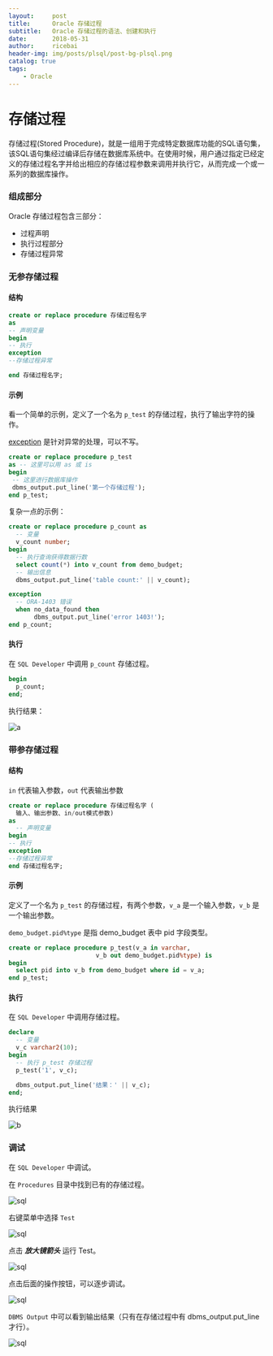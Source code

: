 ```yaml
---
layout:     post
title:      Oracle 存储过程
subtitle:   Oracle 存储过程的语法、创建和执行
date:       2018-05-31
author:     ricebai
header-img: img/posts/plsql/post-bg-plsql.png
catalog: true
tags:
    - Oracle
---
```


# 存储过程

存储过程(Stored Procedure)，就是一组用于完成特定数据库功能的SQL语句集，该SQL语句集经过编译后存储在数据库系统中。在使用时候，用户通过指定已经定义的存储过程名字并给出相应的存储过程参数来调用并执行它，从而完成一个或一系列的数据库操作。

### 组成部分

Oracle 存储过程包含三部分：

- 过程声明
- 执行过程部分
- 存储过程异常

### 无参存储过程

#### 结构

``` SQL
create or replace procedure 存储过程名字
as  
-- 声明变量
begin
-- 执行  
exception
--存储过程异常

end 存储过程名字;
```

#### 示例

看一个简单的示例，定义了一个名为 `p_test` 的存储过程，执行了输出字符的操作。

[exception](https://ricebai.github.io/2018/05/28/oracle-abnormal/#exception) 是针对异常的处理，可以不写。

``` SQL
create or replace procedure p_test
as -- 这里可以用 as 或 is
begin
 -- 这里进行数据库操作
 dbms_output.put_line('第一个存储过程');
end p_test;
```

复杂一点的示例：

``` SQL
create or replace procedure p_count as
  -- 变量
  v_count number;
begin
  -- 执行查询获得数据行数
  select count(*) into v_count from demo_budget;
  -- 输出信息
  dbms_output.put_line('table count:' || v_count);

exception
  -- ORA-1403 错误
  when no_data_found then
       dbms_output.put_line('error 1403!');
end p_count;
```

#### 执行

在 `SQL Developer` 中调用 `p_count` 存储过程。

``` SQL
begin
  p_count;
end;
```

执行结果：

![a](https://ricebai.github.io/img/posts/oracle-sp/a.jpg)

### 带参存储过程

#### 结构

`in` 代表输入参数，`out` 代表输出参数

``` SQL
create or replace procedure 存储过程名字 (
  输入、输出参数、in/out模式参数)   
as  
  -- 声明变量
begin  
-- 执行  
exception
--存储过程异常
end 存储过程名字;
```

#### 示例

定义了一个名为 `p_test` 的存储过程，有两个参数，`v_a` 是一个输入参数，`v_b` 是一个输出参数。

`demo_budget.pid%type` 是指 demo_budget 表中 pid 字段类型。

``` SQL
create or replace procedure p_test(v_a in varchar,
                        v_b out demo_budget.pid%type) is
begin
  select pid into v_b from demo_budget where id = v_a;
end p_test;
```

#### 执行

在 `SQL Developer` 中调用存储过程。

``` SQL
declare
  -- 变量
  v_c varchar2(10);
begin
  -- 执行 p_test 存储过程
  p_test('1', v_c);

  dbms_output.put_line('结果：' || v_c);
end;
```

执行结果

![b](https://ricebai.github.io/img/posts/oracle-sp/b.jpg)

### 调试

在 `SQL Developer` 中调试。

在 `Procedures` 目录中找到已有的存储过程。

![sql](https://ricebai.github.io/img/posts/oracle-sp/sql_d.jpg)

右键菜单中选择 `Test`

![sql](https://ricebai.github.io/img/posts/oracle-sp/sql_t.jpg)

点击 ***放大镜箭头*** 运行 Test。

![sql](https://ricebai.github.io/img/posts/oracle-sp/sql_1.jpg)

点击后面的操作按钮，可以逐步调试。

![sql](https://ricebai.github.io/img/posts/oracle-sp/sql_2.jpg)

`DBMS Output` 中可以看到输出结果（只有在存储过程中有 dbms_output.put_line 才行）。

![sql](https://ricebai.github.io/img/posts/oracle-sp/sql_3.jpg)
